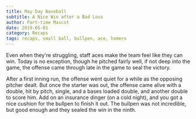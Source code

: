 ```yaml
---
title: May Day Baseball
subtitle: A Nice Win after a Bad Loss
author: Part-time Mascot
date: 2019-05-01
category: Recaps
tags: recaps, small ball, bullpen, ace, homers
---
```


Even when they're struggling, staff aces make the team feel like they can win.
Today is no exception, though he pitched fairly well, if not deep into the game, 
the offense came through late in the game to seal the victory.

After a first inning run, the offense went quiet for a while as the opposing pitcher dealt.
But once the starter was out, the offense came alive with a double,
hit by pitch, single, and a bases loaded double, and another double 
to score him.
Add on an insurance dinger (on a cold night), and you got a nice cushion for 
the bullpen to finish it out. The bullpen was not incredible, but good enough 
and they sealed the win in the ninth.
